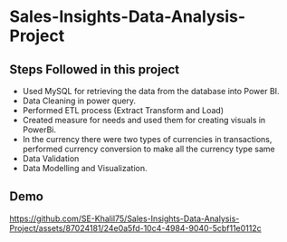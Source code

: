 # Sales-Insights-Data-Analysis-Project

## Steps Followed in this project

-  Used MySQL for retrieving the data from the database into Power BI.
-  Data Cleaning in power query.
-  Performed ETL process (Extract Transform and Load)
-  Created measure for needs and used them for creating visuals in PowerBi.
-  In the currency there were two types of currencies in transactions, performed currency conversion to make all the currency type same
-  Data Validation
-  Data Modelling and Visualization.

## Demo

https://github.com/SE-Khalil75/Sales-Insights-Data-Analysis-Project/assets/87024181/24e0a5fd-10c4-4984-9040-5cbf11e0112c
